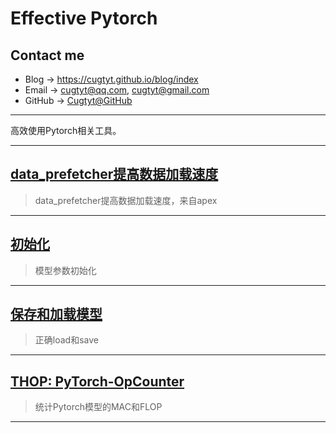 # **Effective Pytorch**

## Contact me

* Blog -> <https://cugtyt.github.io/blog/index>
* Email -> <cugtyt@qq.com>, <cugtyt@gmail.com>
* GitHub -> [Cugtyt@GitHub](https://github.com/Cugtyt)

---

高效使用Pytorch相关工具。

---

## [**data_prefetcher提高数据加载速度**](https://cugtyt.github.io/blog/papers/20190829)

> data_prefetcher提高数据加载速度，来自apex

---

## [**初始化**](https://cugtyt.github.io/blog/papers/20190828)

> 模型参数初始化

---

## [**保存和加载模型**](https://cugtyt.github.io/blog/papers/20190827)

> 正确load和save

---

## [**THOP: PyTorch-OpCounter**](https://cugtyt.github.io/blog/papers/20190826)

> 统计Pytorch模型的MAC和FLOP

---